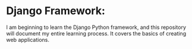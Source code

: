 # Django Framework:

I am beginning to learn the Django Python framework, and this repository will document my entire learning process. 
It covers the basics of creating web applications.

